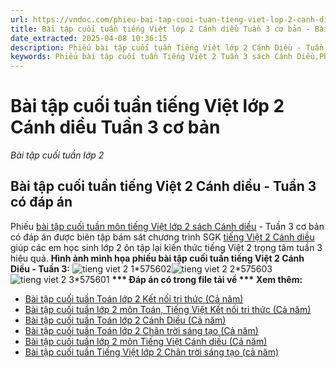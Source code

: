 ```yaml
---
url: https://vndoc.com/phieu-bai-tap-cuoi-tuan-tieng-viet-lop-2-canh-dieu-tuan-3-275804
title: Bài tập cuối tuần tiếng Việt lớp 2 Cánh diều Tuần 3 cơ bản - Bài tập cuối tuần lớp 2 - VnDoc.com
date_extracted: 2025-04-08 10:36:15
description: Phiếu bài tập cuối tuần Tiếng Việt lớp 2 Cánh Diều - Tuần 3 được biên soạn nhằm giúp các em đạt kết quả tốt trong quá trình làm bài tập Tiếng Việt lớp 2 sách Cánh Diều.
keywords: Phiếu bài tập cuối tuần Tiếng Việt 2 Tuần 3 sách Cánh Diều,Phiếu bài tập cuối tuần Tiếng Việt lớp 2 Tuần 3 sách Cánh Diều,bài tập cuối tuần Tiếng Việt 2 Tuần 3 sách Cánh Diều,bài tập cuối tuần Tiếng Việt lớp 2 Tuần 3 sách Cánh Diều,bài tập cuối tuần lớp 2,bài tập cuối tuần lớp 2 môn tiếng việt,phiếu bài tập tiếng việt lớp 2,phiếu bài tập cuối tuần lớp 2 môn tiếng việt,phiếu bài tập cuối tuần lớp 2,phiếu bài tập cuối tuần môn tiếng việt lớp 2
---
```


# Bài tập cuối tuần tiếng Việt lớp 2 Cánh diều Tuần 3 cơ bản
 _Bài tập cuối tuần lớp 2_
## Bài tập cuối tuần tiếng Việt 2 Cánh diều - Tuần 3 có đáp án
Phiếu [bài tập cuối tuần môn tiếng Việt lớp 2 sách Cánh diều](<https://vndoc.com/bai-tap-cuoi-tuan-lop-2-mon-tieng-viet-cd>) \- Tuần 3 cơ bản có đáp án được biên tập bám sát chương trình SGK [tiếng Việt 2 Cánh diều](<https://vndoc.com/tieng-viet-lop-2-sach-canh-dieu>) giúp các em học sinh lớp 2 ôn tập lại kiến thức tiếng Việt 2 trọng tâm tuần 3 hiệu quả.
**Hình ảnh minh họa phiếu bài tập cuối tuần tiếng Việt 2 Cánh Diều - Tuần 3:**
![tieng viet 2 1*575602](https://i.vdoc.vn/data/image/2024/03/12/tieng-viet-2-1.jpg)![tieng viet 2 2*575603](https://i.vdoc.vn/data/image/2024/03/12/tieng-viet-2-2.jpg)![tieng viet 2 3*575601](https://i.vdoc.vn/data/image/2024/03/12/tieng-viet-2-3.jpg)
**\*\*\* Đáp án có trong file tải về \*\*\***
 **Xem thêm:**
  * [Bài tập cuối tuần Toán lớp 2 Kết nối tri thức \(Cả năm\)](<https://vndoc.com/phieu-bai-tap-cuoi-tuan-mon-toan-lop-2-ca-nam-188940>)
  * [Bài tập cuối tuần lớp 2 môn Toán, Tiếng Việt Kết nối tri thức \(Cả năm\)](<https://vndoc.com/bai-tap-cuoi-tuan-lop-2-ket-noi-tri-thuc-ca-nam-327097>)
  * [Bài tập cuối tuần Toán lớp 2 Cánh Diều \(Cả năm\)](<https://vndoc.com/bai-tap-cuoi-tuan-toan-lop-2-canh-dieu-ca-nam-328038>)
  * [Bài tập cuối tuần Toán lớp 2 Chân trời sáng tạo \(Cả năm\)](<https://vndoc.com/phieu-bai-tap-cuoi-tuan-lop-2-mon-toan-sach-chan-troi-sang-tao-243340>)
  * [Bài tập cuối tuần lớp 2 môn Tiếng Việt Cánh diều \(Cả năm\)](<https://vndoc.com/phieu-bai-tap-cuoi-tuan-lop-2-mon-tieng-viet-sach-canh-dieu-242985>)
  * [Bài tập cuối tuần Tiếng Việt lớp 2 Chân trời sáng tạo \(cả năm\)](<https://vndoc.com/phieu-bai-tap-cuoi-tuan-lop-2-mon-tieng-viet-chan-troi-sang-tao-243350>)

